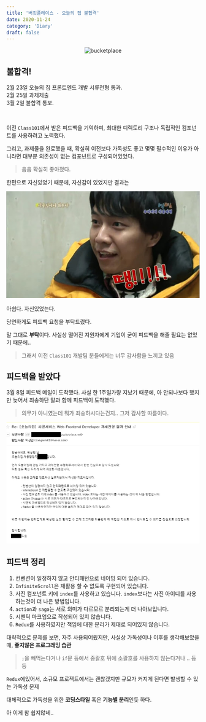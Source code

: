 ```yaml
---
title: '버킷플레이스 - 오늘의 집 불합격'
date: 2020-11-24
category: 'Diary'
draft: false
---
```


<div style="margin : 0 auto; text-align : center">
  <img src="http://www.bloter.net/wp-content/uploads/2018/10/open_graph_icon_2-2.jpg" alt="bucketplace">
</div>

## 불합격!

2월 23일 오늘의 집 프론트엔드 개발 서류전형 통과.
<br>
2월 25일 과제제출
<br>
3월 2일 불합격 통보.

<br>

이전 `Class101`에서 받은 피드백을 기억하며, 최대한 디렉토리 구조나 독립적인 컴포넌트를 사용하려고 노력했다.

그리고, 과제물을 완료했을 때, 확실히 이전보다 가독성도 좋고 몇몇 필수적인 이유가 아니라면 대부분 의존성이 없는 컴포넌트로 구성되어있었다.

> 음음 확실히 좋아졌다.

한편으로 자신있었기 때문에, 자신감이 있었지만 결과는

<div style="margin : 0 auto; text-align : center">
  <img src="/img/share/ddang.jpg?raw=true" alt="ddang">
</div>

아쉽다. 자신있었는다.

당연하게도 피드백 요청을 부탁드렸다.

말 그대로 **부탁**이다. 사실상 떨어진 지원자에게 기업이 굳이 피드백을 해줄 필요는 없었기 때문에..

> 그래서 이전 `Class101` 개발팀 분들에게는 너무 감사함을 느끼고 있음

## 피드백을 받았다

3월 8일 피드백 메일이 도착했다. 사실 한 1주일가량 지났기 때문에, 아 안되나보다 했지만 늦어서 죄송하단 말과 함께 피드백이 도착했다.

> 의무가 아니였는데 뭐가 죄송하시다는건지.. 그저 감사할 따름이다.

<div style="margin : 0 auto; text-align : center">
  <img src="/img/2021/03/08/2.PNG?raw=true" alt="bucketplace_feedback">
</div>

## 피드백 정리

1. 컨벤션이 일정하지 않고 안티패턴으로 네이밍 되어 있습니다.
2. `InfiniteScroll`은 재활용 할 수 없도록 구현되어 있습니다.
3. 사진 컴포넌트 키에 `index`를 사용하고 있습니다. `index`보다는 사진 아이디를 사용하는것이 더 나은 방법입니다.
4. `action`과 `saga`는 서로 의미가 다르모르 분리되는게 더 나아보입니다.
5. 시멘틱 마크업으로 작성되어 있지 않습니다.
6. `Redux`를 사용하였지만 책임에 대한 분리가 제대로 되어있지 않습니다.

대략적으로 문제를 보면, 자주 사용되어욌지만, 사실상 가독성이나 이후를 생각해보았을 때, **좋지않은 프로그래밍 습관**

> `;`을 빼먹는다거나 `if`문 등에서 중괄호 뒤에 소괄호를 사용하지 않는다거나 .. 등등

`Redux`에있어서, 소규모 프로젝트에서는 괜찮겠지만 규모가 커지게 된다면 발생할 수 있는 가독성 문제

대체적으로 가독성을 위한 **코딩스타일** 혹은 **기능별 분리**인듯 하다.

아 이게 참 쉽지않네..
